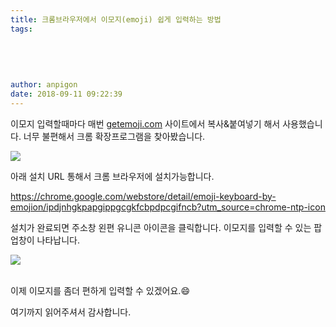 ```yaml
---
title: 크롬브라우저에서 이모지(emoji) 쉽게 입력하는 방법
tags:
  
  
  
  
  
author: anpigon
date: 2018-09-11 09:22:39
---
```


이모지 입력할때마다 매번 [getemoji.com](http://getemoji.com) 사이트에서 복사&붙여넣기 해서 사용했습니다. 너무 불편해서 크롬 확장프로그램을 찾아봤습니다.

![](https://steemimages.com/images/2018/09/10/nIWNXhIN4Y0vdobAVChi2BTvOGgLslL0PPQi-V5Zqcw-lpEiYili0EEoZUXirhvBzSYnbwD-kzUw640-h400-e365.jpg)

아래 설치 URL 통해서 크롬 브라우저에 설치가능합니다.

https://chrome.google.com/webstore/detail/emoji-keyboard-by-emojion/ipdjnhgkpapgippgcgkfcbpdpcgifncb?utm_source=chrome-ntp-icon



설치가 완료되면 주소창 왼편 유니콘 아이콘을 클릭합니다. 이모지를 입력할 수 있는 팝업창이 나타납니다.

![](https://imgur.com/iC9pTW7.png)


<br>이제 이모지를 좀더 편하게 입력할 수 있겠어요.😄



여기까지 읽어주셔서 감사합니다.